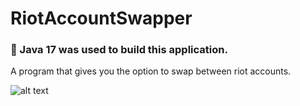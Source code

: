 # RiotAccountSwapper
### 🔨 Java 17 was used to build this application.
A program that gives you the option to swap between riot accounts.

![alt text](https://i.ibb.co/v1sqFHM/Screenshot-1.png)</br>
